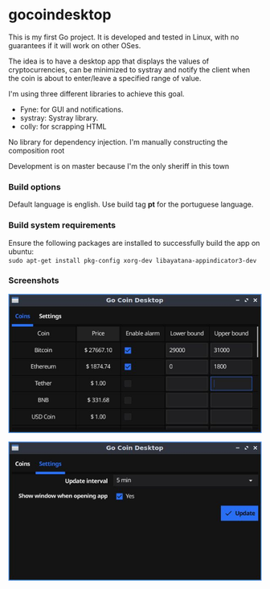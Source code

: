 # gocoindesktop

This is my first Go project. It is developed and tested in Linux, with no guarantees if it will work on other OSes.

The idea is to have a desktop app that displays the values of cryptocurrencies, can be minimized to systray and notify the client when the coin is about to enter/leave a specified range of value.

I'm using three different libraries to achieve this goal.
- Fyne: for GUI and notifications.
- systray: Systray library. 
- colly: for scrapping HTML

No library for dependency injection. I'm manually constructing the composition root

Development is on master because I'm the only sheriff in this town

### Build options

Default language is english. Use build tag **pt** for the portuguese language.

### Build system requirements

Ensure the following packages are installed to successfully build the app on ubuntu:  
    ```sudo apt-get install pkg-config xorg-dev libayatana-appindicator3-dev```

### Screenshots

![Coin Tab](https://raw.githubusercontent.com/dantas/gocoindesktop/master/.github/readmedia/tab.jpg)

![Settings Tab](https://raw.githubusercontent.com/dantas/gocoindesktop/master/.github/readmedia/settings.jpg)
